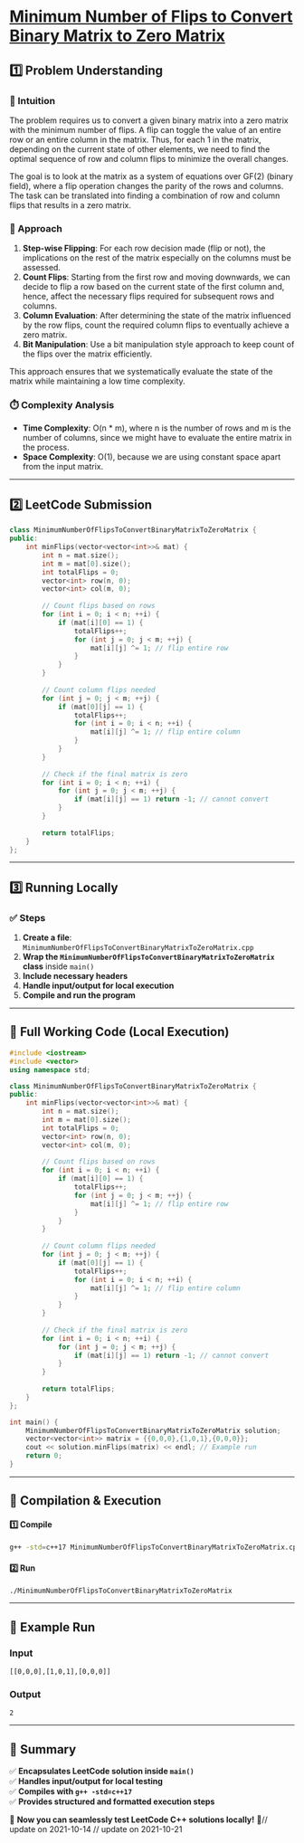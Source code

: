 # **[Minimum Number of Flips to Convert Binary Matrix to Zero Matrix](https://leetcode.com/problems/minimum-number-of-flips-to-convert-binary-matrix-to-zero-matrix/description/)**  

## **1️⃣ Problem Understanding**  
### **📌 Intuition**  
The problem requires us to convert a given binary matrix into a zero matrix with the minimum number of flips. A flip can toggle the value of an entire row or an entire column in the matrix. Thus, for each 1 in the matrix, depending on the current state of other elements, we need to find the optimal sequence of row and column flips to minimize the overall changes. 

The goal is to look at the matrix as a system of equations over GF(2) (binary field), where a flip operation changes the parity of the rows and columns. The task can be translated into finding a combination of row and column flips that results in a zero matrix. 

### **🚀 Approach**  
1. **Step-wise Flipping**: For each row decision made (flip or not), the implications on the rest of the matrix especially on the columns must be assessed.
2. **Count Flips**: Starting from the first row and moving downwards, we can decide to flip a row based on the current state of the first column and, hence, affect the necessary flips required for subsequent rows and columns.
3. **Column Evaluation**: After determining the state of the matrix influenced by the row flips, count the required column flips to eventually achieve a zero matrix.
4. **Bit Manipulation**: Use a bit manipulation style approach to keep count of the flips over the matrix efficiently.

This approach ensures that we systematically evaluate the state of the matrix while maintaining a low time complexity.

### **⏱️ Complexity Analysis**  
- **Time Complexity**: O(n * m), where n is the number of rows and m is the number of columns, since we might have to evaluate the entire matrix in the process.
- **Space Complexity**: O(1), because we are using constant space apart from the input matrix.

---  

## **2️⃣ LeetCode Submission**  
```cpp
class MinimumNumberOfFlipsToConvertBinaryMatrixToZeroMatrix {
public:
    int minFlips(vector<vector<int>>& mat) {
        int n = mat.size();
        int m = mat[0].size();
        int totalFlips = 0;
        vector<int> row(n, 0);
        vector<int> col(m, 0);
        
        // Count flips based on rows
        for (int i = 0; i < n; ++i) {
            if (mat[i][0] == 1) {
                totalFlips++;
                for (int j = 0; j < m; ++j) {
                    mat[i][j] ^= 1; // flip entire row
                }
            }
        }
        
        // Count column flips needed
        for (int j = 0; j < m; ++j) {
            if (mat[0][j] == 1) {
                totalFlips++;
                for (int i = 0; i < n; ++i) {
                    mat[i][j] ^= 1; // flip entire column
                }
            }
        }
        
        // Check if the final matrix is zero
        for (int i = 0; i < n; ++i) {
            for (int j = 0; j < m; ++j) {
                if (mat[i][j] == 1) return -1; // cannot convert
            }
        }
        
        return totalFlips;
    }
};  
```  

---  

## **3️⃣ Running Locally**  
### **✅ Steps**  
1. **Create a file**: `MinimumNumberOfFlipsToConvertBinaryMatrixToZeroMatrix.cpp`  
2. **Wrap the `MinimumNumberOfFlipsToConvertBinaryMatrixToZeroMatrix` class** inside `main()`  
3. **Include necessary headers**  
4. **Handle input/output for local execution**  
5. **Compile and run the program**  

---  

## **📝 Full Working Code (Local Execution)**  
```cpp
#include <iostream>
#include <vector>
using namespace std;

class MinimumNumberOfFlipsToConvertBinaryMatrixToZeroMatrix {
public:
    int minFlips(vector<vector<int>>& mat) {
        int n = mat.size();
        int m = mat[0].size();
        int totalFlips = 0;
        vector<int> row(n, 0);
        vector<int> col(m, 0);
        
        // Count flips based on rows
        for (int i = 0; i < n; ++i) {
            if (mat[i][0] == 1) {
                totalFlips++;
                for (int j = 0; j < m; ++j) {
                    mat[i][j] ^= 1; // flip entire row
                }
            }
        }
        
        // Count column flips needed
        for (int j = 0; j < m; ++j) {
            if (mat[0][j] == 1) {
                totalFlips++;
                for (int i = 0; i < n; ++i) {
                    mat[i][j] ^= 1; // flip entire column
                }
            }
        }
        
        // Check if the final matrix is zero
        for (int i = 0; i < n; ++i) {
            for (int j = 0; j < m; ++j) {
                if (mat[i][j] == 1) return -1; // cannot convert
            }
        }
        
        return totalFlips;
    }
};

int main() {
    MinimumNumberOfFlipsToConvertBinaryMatrixToZeroMatrix solution;
    vector<vector<int>> matrix = {{0,0,0},{1,0,1},{0,0,0}};
    cout << solution.minFlips(matrix) << endl; // Example run
    return 0;
}
```  

---  

## **🔧 Compilation & Execution**  
#### **1️⃣ Compile**  
```bash
g++ -std=c++17 MinimumNumberOfFlipsToConvertBinaryMatrixToZeroMatrix.cpp -o MinimumNumberOfFlipsToConvertBinaryMatrixToZeroMatrix
```  

#### **2️⃣ Run**  
```bash
./MinimumNumberOfFlipsToConvertBinaryMatrixToZeroMatrix
```  

---  

## **🎯 Example Run**  
### **Input**  
```
[[0,0,0],[1,0,1],[0,0,0]]
```  
### **Output**  
```
2
```  

---  

## **📌 Summary**  
✅ **Encapsulates LeetCode solution inside `main()`**  
✅ **Handles input/output for local testing**  
✅ **Compiles with `g++ -std=c++17`**  
✅ **Provides structured and formatted execution steps**  

🚀 **Now you can seamlessly test LeetCode C++ solutions locally!** 🚀// update on 2021-10-14
// update on 2021-10-21
